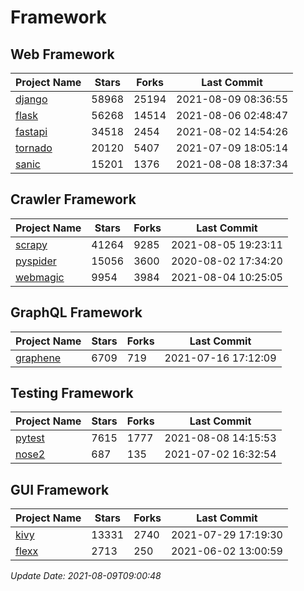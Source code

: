 # Framework

## Web Framework
| Project Name | Stars | Forks | Last Commit |
| ------------ | ----- | ----- | ----------- |
| [django](https://github.com/django/django) | 58968 | 25194 | 2021-08-09 08:36:55 |
| [flask](https://github.com/pallets/flask) | 56268 | 14514 | 2021-08-06 02:48:47 |
| [fastapi](https://github.com/tiangolo/fastapi) | 34518 | 2454 | 2021-08-02 14:54:26 |
| [tornado](https://github.com/tornadoweb/tornado) | 20120 | 5407 | 2021-07-09 18:05:14 |
| [sanic](https://github.com/sanic-org/sanic) | 15201 | 1376 | 2021-08-08 18:37:34 |

## Crawler Framework
| Project Name | Stars | Forks | Last Commit |
| ------------ | ----- | ----- | ----------- |
| [scrapy](https://github.com/scrapy/scrapy) | 41264 | 9285 | 2021-08-05 19:23:11 |
| [pyspider](https://github.com/binux/pyspider) | 15056 | 3600 | 2020-08-02 17:34:20 |
| [webmagic](https://github.com/code4craft/webmagic) | 9954 | 3984 | 2021-08-04 10:25:05 |

## GraphQL Framework
| Project Name | Stars | Forks | Last Commit |
| ------------ | ----- | ----- | ----------- |
| [graphene](https://github.com/graphql-python/graphene) | 6709 | 719 | 2021-07-16 17:12:09 |

## Testing Framework
| Project Name | Stars | Forks | Last Commit |
| ------------ | ----- | ----- | ----------- |
| [pytest](https://github.com/pytest-dev/pytest) | 7615 | 1777 | 2021-08-08 14:15:53 |
| [nose2](https://github.com/nose-devs/nose2) | 687 | 135 | 2021-07-02 16:32:54 |

## GUI Framework
| Project Name | Stars | Forks | Last Commit |
| ------------ | ----- | ----- | ----------- |
| [kivy](https://github.com/kivy/kivy) | 13331 | 2740 | 2021-07-29 17:19:30 |
| [flexx](https://github.com/flexxui/flexx) | 2713 | 250 | 2021-06-02 13:00:59 |

*Update Date: 2021-08-09T09:00:48*